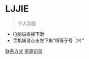 # LJJIE

> 个人页面

- 电脑端直接下滑
- 手机端请点击左下角“恒等于号（≡）”

[联系方式](http://ljjie.cn/#/link)
[资源记录](http://ljjie.cn/#/tools)
